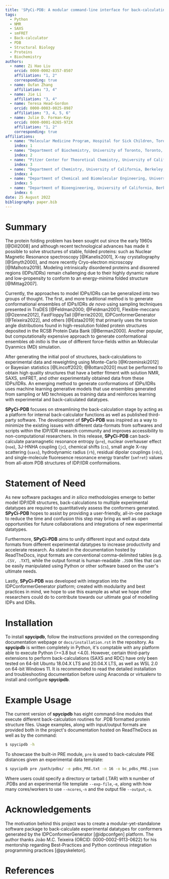 ```yaml
---
title: 'SPyCi-PDB: A modular command-line interface for back-calculating experimental datatypes of protein structures.'
tags:
  - Python
  - NMR
  - SAXS
  - smFRET
  - Back-calculator
  - PDB
  - Structural Biology
  - Proteins
  - Biochemistry
authors:
  - name: Zi Hao Liu
    orcid: 0000-0002-8357-8507
    affiliation: "1, 2"
    corresponding: true
  - name: Oufan Zhang
    affiliation: "3, 4"
  - name: Jie Li
    affiliation: "3, 4"
  - name: Teresa Head-Gordon
    orcid: 0000-0003-0025-8987
    affiliation: "3, 4, 5, 6"
  - name: Julie D. Forman-Kay
    orcid: 0000-0001-8265-972X
    affiliation: "1, 2"
    corresponding: true
affiliations:
  - name: "Molecular Medicine Program, Hospital for Sick Children, Toronto, Ontario M5G 0A4, Canada"
    index: 1
  - name: "Department of Biochemistry, University of Toronto, Toronto, Ontario, M5S 1A8, Canada"
    index: 2
  - name: "Pitzer Center for Theoretical Chemistry, University of California, Berkeley, California 94720-1460, USA"
    index: 3
  - name: "Department of Chemistry, University of California, Berkeley, California 94720-1460, USA"
    index: 4
  - name: "Department of Chemical and Biomolecular Engineering, University of California, Berkeley, California 94720-1462, USA"
    index: 5
  - name: "Department of Bioengineering, University of California, Berkeley, California 94720-1762, USA"
    index: 6
date: 25 August 2022
bibliography: paper.bib
---
```


# Summary

The protein folding problem has been sought out since the early 1960s [@Dill2008] and although
recent technological advances has made it possible to solve structures of stable, folded proteins: such as Nuclear Magnetic
Resonance spectroscopy [@Kanelis2001], X-ray crystallography [@Smyth2000], and more recently Cryo-electron microscopy 
[@Malhotra2019]. Modeling intrinsically disordered proteins and disorered regions (IDPs/IDRs) remain challenging due to
their highly dynamic nature and low-propensity to conform to an energy-minima folded structure [@Mittag2007].

Currently, the approaches to model IDPs/IDRs can be generalized into two groups of thought. The first, and more traditional
method is to generate conformational ensembles of IDPs/IDRs *de novo* using sampling techniques presented in TraDES [@Feldman2000; @Feldman2001],
Flexible-meccano [@Ozenne2012], FastFloppyTail [@Ferrie2020], IDPConformerGenerator [@Teixeira2022], and others [@Estaa2019] that primarily uses the torsion angle distributions
found in high-resolution folded protein structures deposited in the RCSB Protein Data Bank [@Berman2000]. Another popular, but computationally
expensive approach to generate conformational ensembles *ab initio* is the use of different force-fields within an Molecular Dyanmics (MD)
simulation.

After generating the initial pool of structures, back-calculations to experimental data and reweighting using Monte-Carlo [@Krzeminski2012]
or Bayesian statistics [@Lincoff2020; @Bottaro2020] must be performed to obtain high quality structures that have a better fitment
with solution NMR, SAXS, smFRET, and other experimentally obtained data from these IDPs/IDRs.
An emerging method to generate conformations of IDPs/IDRs uses machine learning generative models that use ensembles generated 
from sampling or MD techniques as training data and reinforces learning with experimental and back-calculated datatypes.

**SPyCi-PDB** focuses on streamlining the back-calculation stage by acting as a platform for internal back-calculator functions as well as
published third-party software. The development of **SPyCi-PDB** was inspired as a way to minimize the existing issues with different
data-formats from softwares and scripts within the IDP/IDR research community and improves accessibility to non-computational researchers.
In this release, **SPyCi-PDB** can back-calculate paramagnetic resonance entropy (`pre`), nuclear overhauser effect (`noe`), 3J-HNHA coupling (`jc`),
chemical shifts (`cs`), small angle X-ray scattering (`saxs`), hydrodynamic radius (`rh`), residual dipolar couplings (`rdc`), and single-molecule 
fluoresence resonance energy transfer (`smfret`) values from all-atom PDB structures of IDP/IDR conformations.

# Statement of Need

As new software packages and *in silico* methodologies emerge to better model IDP/IDR structures, back-calculations to
multiple experimental datatypes are required to quantitatively assess the conformers generated. **SPyCi-PDB** hopes to
assist by providing a user-friendly, all-in-one package to reduce the time and confusion this step may bring as well as
open opportunities for future collaborations and integrations of new experimental datatypes.

Furthermore, **SPyCi-PDB** aims to unify different input and output data formats from different experimental datatypes
to increase productivity and accelerate research. As stated in the documentation hosted by ReadTheDocs, input formats
are conventional comma-delimited tables (e.g. `.CSV, .TXT`), while the output format is human-readable `.JSON` files that
can be easily manipulated using Python or other software based on the user's ultimate needs.

Lastly, **SPyCi-PDB** was developed with integration into the IDPConformerGenerator platform; created with
modularity and best practices in mind, we hope to use this example as what we hope other researchers could do to contribute
towards our ultimate goal of modelling IDPs and IDRs.

# Installation

To install **spycipdb**, follow the instructions provided on the corresponding documentation
webpage or `docs/installation.rst` in the repository. As **spycipdb** is written completely in Python,
it's comptable with any platform able to execute Python (>=3.8 but <4.0). However, certain third-party
extensions to perform back-calculations (SAXS and RDC) have only been tested on 64-bit Ubuntu 
18.04.X LTS and 20.04.X LTS, as well as WSL 2.0 on 64-bit Windows 11. It is recommended to read the
detailed installation and troubleshooting documentation before using Anaconda or virtualenv
to install and configure **spycipdb**.

# Example Usage

The current version of **spycipdb** has eight command-line modules that execute different
back-calculation routines for .PDB formatted protein structure files. Usage examples, along
with input/output formats are provided both in the project's documentation hosted on ReadTheDocs
as well as by the command:

```bash
$ spycipdb -h
```

To showcase the built-in PRE module, `pre` is used to back-calculate PRE distances
given an experimental data template:

```bash
$ spycipdb pre /path/pdbs/ -e pdbs_PRE.txt -n 16 -o bc_pdbs_PRE.json
```

Where users could specify a directory or tarball (.TAR) with `N` number of .PDBs and an experimental file
template `--exp-file`,`-e`, along with how many cores/workers to use `--ncores`,`-n` and the output file
`--output`,`-o`.

# Acknowledgements

The motivation behind this project was to create a modular-yet-standalone software package to back-calculate
experimental datatypes for conformers generated by the IDPConformerGenerator [@idpconfgen] platform. The author
thanks João M.C. Teixeira (ORCID: 0000-0002-9113-0622) for his mentorship regarding Best-Practices and Python
continous integration programming practices [@pyskeleton].

# References